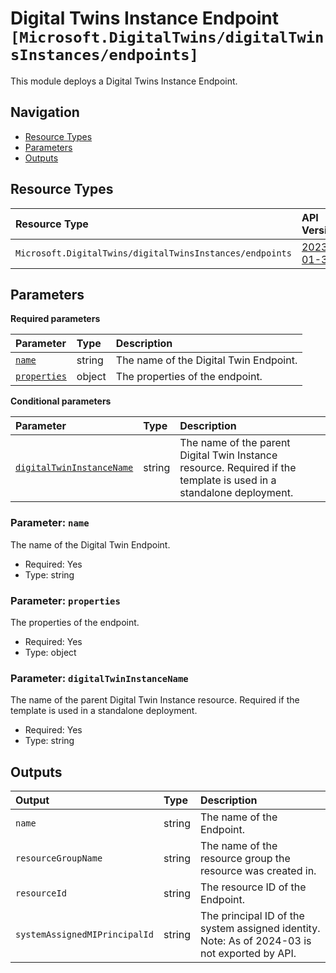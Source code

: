 # Digital Twins Instance Endpoint `[Microsoft.DigitalTwins/digitalTwinsInstances/endpoints]`

This module deploys a Digital Twins Instance Endpoint.

## Navigation

- [Resource Types](#Resource-Types)
- [Parameters](#Parameters)
- [Outputs](#Outputs)

## Resource Types

| Resource Type | API Version |
| :-- | :-- |
| `Microsoft.DigitalTwins/digitalTwinsInstances/endpoints` | [2023-01-31](https://learn.microsoft.com/en-us/azure/templates/Microsoft.DigitalTwins/2023-01-31/digitalTwinsInstances/endpoints) |

## Parameters

**Required parameters**

| Parameter | Type | Description |
| :-- | :-- | :-- |
| [`name`](#parameter-name) | string | The name of the Digital Twin Endpoint. |
| [`properties`](#parameter-properties) | object | The properties of the endpoint. |

**Conditional parameters**

| Parameter | Type | Description |
| :-- | :-- | :-- |
| [`digitalTwinInstanceName`](#parameter-digitaltwininstancename) | string | The name of the parent Digital Twin Instance resource. Required if the template is used in a standalone deployment. |

### Parameter: `name`

The name of the Digital Twin Endpoint.

- Required: Yes
- Type: string

### Parameter: `properties`

The properties of the endpoint.

- Required: Yes
- Type: object

### Parameter: `digitalTwinInstanceName`

The name of the parent Digital Twin Instance resource. Required if the template is used in a standalone deployment.

- Required: Yes
- Type: string

## Outputs

| Output | Type | Description |
| :-- | :-- | :-- |
| `name` | string | The name of the Endpoint. |
| `resourceGroupName` | string | The name of the resource group the resource was created in. |
| `resourceId` | string | The resource ID of the Endpoint. |
| `systemAssignedMIPrincipalId` | string | The principal ID of the system assigned identity. Note: As of 2024-03 is not exported by API. |
